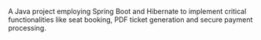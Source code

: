 A Java project employing Spring Boot and Hibernate to implement critical functionalities like seat booking, PDF ticket generation and secure payment processing.
